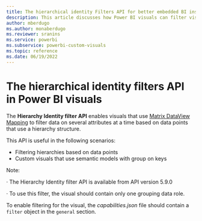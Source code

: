 ```yaml
---
title: The hierarchical identity Filters API for better embedded BI insights
description: This article discusses how Power BI visuals can filter visuals based on several attributes.
author: mberdugo
ms.author: monaberdugo
ms.reviewer: sranins
ms.service: powerbi
ms.subservice: powerbi-custom-visuals
ms.topic: reference
ms.date: 06/19/2022
---
```


# The hierarchical identity filters API in Power BI visuals

The **Hierarchy Identity filter API** enables visuals that use [Matrix DataView Mapping](./dataview-mappings.md#matrix-data-mapping) to filter data on several attributes at a time based on data points that use a hierarchy structure.

This API is useful in the following scenarios:

* Filtering hierarchies based on data points
* Custom visuals that use semantic models with group on keys

Note:

· The Hierarchy Identity filter API is available from API version 5.9.0

· To use this filter, the visual should contain only one grouping data role.

To enable filtering for the visual, the *capabilities.json* file should contain a `filter` object in the `general` section.
